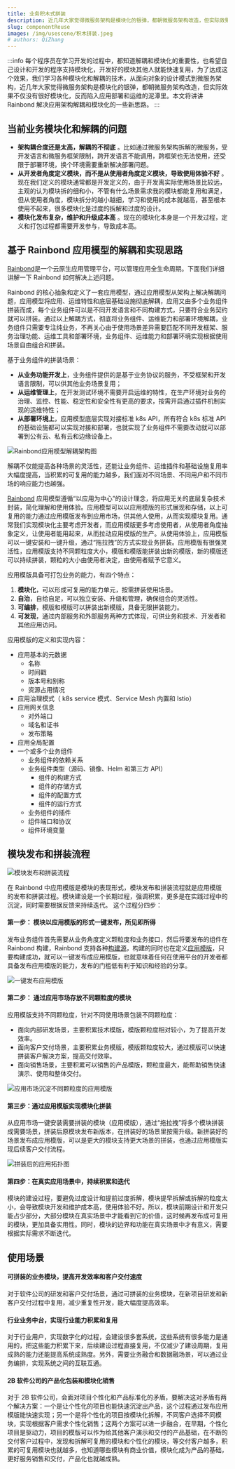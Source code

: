 ```yaml
---
title: 业务积木式拼装
description: 近几年大家觉得微服务架构是模块化的银弹，都朝微服务架构改造，但实际效果不仅没有很好模块化，反而陷入应用部署和运维的泥潭里。本文将讲讲 Rainbond 解决应用架构解耦和模块化的一些新思路。
slug: componentReuse
images: /img/usescene/积木拼装.jpeg
# authors: QiZhang
---
```


:::info
每个程序员在学习开发的过程中，都知道解耦和模块化的重要性，也希望自己设计和开发的程序支持模块化，开发好的模块其他人就能快速复用，为了达成这个效果，我们学习各种模块化和解耦的技术，从面向对象的设计模式到微服务架构，近几年大家觉得微服务架构是模块化的银弹，都朝微服务架构改造，但实际效果不仅没有很好模块化，反而陷入应用部署和运维的泥潭里。本文将讲讲 Rainbond 解决应用架构解耦和模块化的一些新思路。
:::

<!--truncate-->

## 当前业务模块化和解耦的问题

- **架构耦合度还是太高，解耦的不彻底** 。比如通过微服务架构拆解的微服务，受开发语言和微服务框架限制，跨开发语言不能调用，跨框架也无法使用，还受限于部署环境，换个环境需要重新解决部署问题。
- **从开发者角度定义模块，而不是从使用者角度定义模块，导致使用体验不好** 。现在我们定义的模块通常都是开发定义的，由于开发离实际使用场景比较远，主观的认为模块拆的细和小，不管有什么场景需求我的模块都能复用和满足，但从使用者角度，模块拆分的越小越细，学习和使用的成本就越高，甚至根本使用不起来，很多模块化是过度的拆解和过度的设计。
- **模块化发布复杂，维护和升级成本高** 。现在的模块化本身是一个开发过程，定义和打包过程都需要开发参与，导致成本高。

## 基于 Rainbond 应用模型的解耦和实现思路

[Rainbond](https://www.rainbond.com/?channel=aliyun)是一个云原生应用管理平台，可以管理应用全生命周期。下面我们详细讲解一下 Rainbond 如何解决上述问题。

Rainbond 的核心抽象和定义了一套应用模型，通过应用模型从架构上解决解耦问题，应用模型将应用、运维特性和底层基础设施彻底解耦，应用又由多个业务组件拼装而成，每个业务组件可以是不同开发语言和不同构建方式，只要符合业务契约就可以拼装。通过以上解耦方式，彻底将业务组件、运维能力和部署环境解耦，业务组件只需要专注纯业务，不再关心由于使用场景差异需要匹配不同开发框架、服务治理功能、运维工具和部署环境，业务组件、运维能力和部署环境实现根据使用场景自由组合和拼装。

基于业务组件的拼装场景：

- **从业务功能开发上**，业务组件提供的是基于业务协议的服务，不受框架和开发语言限制，可以供其他业务场景复用；
- **从运维管理上**，在开发测试环境不需要开启运维的特性，在生产环境对业务的治理、监控、性能、稳定性和安全性有更高的要求，按需开启通过插件机制实现的运维特性；
- **从部署环境上**，应用模型底层实现对接标准 k8s API，所有符合 k8s 标准 API 的基础设施都可以实现对接和部署，也就实现了业务组件不需要改动就可以部署到公有云、私有云和边缘设备上。

![Rainbond应用模型解耦架构图](https://grstatic.oss-cn-shanghai.aliyuncs.com/case/2022/01/17/16423962815678.jpg)

解耦不仅能提高各种场景的灵活性，还能让业务组件、运维插件和基础设施复用率大幅度提高，当积累的可复用的能力越多，我们面对不同场景、不同用户和不同市场的响应能力也越强。

[Rainbond](https://www.rainbond.com/?channel=aliyun) 应用模型遵循“以应用为中心”的设计理念，将应用无关的底层复杂技术封装，简化理解和使用体验。应用模型可以以应用模版的形式展现和存储，以上可复用的能力通过应用模版发布到应用市场，供其他人使用，从而实现模块复用。通常我们实现模块化主要考虑开发者，而应用模版更多考虑使用者，从使用者角度抽象定义，让使用者能用起来，从而拉动应用模版的生产。从使用体验上，应用模版可以一键安装和一键升级，通过“拖拉拽”的方式实现业务拼装。应用模版有很强灵活性，应用模版支持不同颗粒度大小，模版和模版能拼装出新的模版，新的模版还可以持续拼装，颗粒的大小由使用者决定，由使用者赋予它意义。

应用模版具备可打包业务的能力，有四个特点：

1. **模块化**，可以形成可复用的能力单元，按需拼装使用场景。
2. **自治**，自给自足，可以独立安装、升级和管理，确保组合的灵活性。
3. **可编排**，模版和模版可以拼装出新模版，具备无限拼装能力。
4. **可发现**，通过内部服务和外部服务两种方式体现，可供业务和技术、开发者和其他应用访问。

应用模版的定义和实现内容：

- 应用基本的元数据
  - 名称
  - 时间戳
  - 版本号和别称
  - 资源占用情况
- 应用治理模式（ k8s service 模式、Service Mesh 内置和 Istio）
- 应用网关信息
  - 对外端口
  - 域名和证书
  - 发布策略
- 应用全局配置
- 一个或多个业务组件
  - 业务组件的依赖关系
  - 业务组件类型（源码、镜像、Helm 和第三方 API）
    - 组件的构建方式
    - 组件的存储方式
    - 组件的配置方式
    - 组件的运行方式
  - 业务组件的插件
  - 组件端口和协议
  - 组件环境变量

## 模块发布和拼装流程

![模块发布和拼装流程](https://grstatic.oss-cn-shanghai.aliyuncs.com/case/2022/01/17/16423963768590.jpg)

在 Rainbond 中应用模版是模块的表现形式，模块发布和拼装流程就是应用模版的发布和拼装过程。模块建设是一个长期过程，强调积累，更多是在实践过程中的沉淀，同时需要根据反馈来持续迭代。
这个过程分四步：

#### 第一步： 模块以应用模版的形式一键发布，所见即所得

发布业务组件首先需要从业务角度定义颗粒度和业务接口，然后将要发布的组件在 Rainbond 构建，Rainbond 支持各种[构建源](https://www.rainbond.com/docs/component-create/language-support/?channel=aliyun)，构建的同时也在定义[应用模版](https://www.rainbond.com/docs/enterprise-manager/enterprise/appcenter/application-template/?channel=aliyun)，只要构建成功，就可以一键发布成应用模版，也就意味着任何在使用平台的开发者都具备发布应用模版的能力，发布的门槛低有利于知识和经验的分享。

![一键发布应用模版](https://grstatic.oss-cn-shanghai.aliyuncs.com/case/2022/01/17/16423964110669.jpg)

#### 第二步： 通过应用市场存放不同颗粒度的模块

应用模版支持不同颗粒度，针对不同使用场景包装不同颗粒度：

- 面向内部研发场景，主要积累技术模版，模版颗粒度相对较小，为了提高开发效率。
- 面向客户交付场景，主要积累业务模版，模版颗粒度较大，通过模版可以快速拼装客户解决方案，提高交付效率。
- 面向销售场景，主要积累可以销售的产品模版，颗粒度最大，能帮助销售快速演示、使用和整体交付。

![应用市场沉淀不同颗粒度的应用模版](https://grstatic.oss-cn-shanghai.aliyuncs.com/case/2022/01/17/16423964507692.jpg)

#### 第三步：通过应用模版实现模块化拼装

从应用市场一键安装需要拼装的模块（应用模版），通过“拖拉拽”将多个模块拼装成需要场景，拼装后原模块发布新版本，在拼装好的场景里按需升级。新拼装好的场景发布成应用模版，可以是更大的模块支持更大场景的拼装，也通过应用模版实现后续客户交付流程。

![拼装后的应用拓扑图](https://grstatic.oss-cn-shanghai.aliyuncs.com/case/2022/01/17/16423964820219.jpg)

#### 第四步：在真实应用场景中，持续积累和迭代

模块的建设过程，要避免过度设计和提前过度拆解，模块提早拆解或拆解的粒度太小，会导致模块开发和维护成本高，使用体验不好。所以，模块前期设计和开发只能占少部分，大部分模块在真实场景中才能看到它的价值，这时候再发布成可复用的模块，更加具备实用性。同时，模块的边界和功能在真实场景中才有意义，需要根据实际需求不断迭代。

## 使用场景

#### 可拼装的业务模块，提高开发效率和客户交付速度

对于软件公司的研发和客户交付场景，通过可拼装的业务模块，在新项目研发和新客户交付过程中复用，减少重复性开发，能大幅度提高效率。

#### 行业业务中台，实现行业能力积累和复用

对于行业用户，实现数字化的过程，会建设很多套系统，这些系统有很多能力是通用的，把这些能力积累下来，后续建设过程直接复用，不仅减少了建设周期，复用成熟的能力还能提高系统成熟度。另外，需要业务融合和数据融场景，可以通过业务编排，实现系统之间的互联互通。

#### 2B 软件公司的产品化包装和模块化销售

对于 2B 软件公司，会面对项目个性化和产品标准化的矛盾，要解决这对矛盾有两个解决方案：一个是让个性化的项目也能快速沉淀出产品，这个过程通过发布应用模版能快速实现；另一个是将个性化的项目按模块化拆解，不同客户选择不同模块，实现根据客户需求个性化销售；这两个方案可以进一步融合，在早期，个性化项目是驱动力，项目的模版可以作为给其他客户演示和交付的产品基础，在不断的交付客户过程中，发现和拆解可复用的模块和个性化的模块，等交付客户越多，积累的可复用模块也就越多，也知道哪些模块有商业价值，模块化成为产品的基础，更好服务销售和交付，产品化也就越成熟。
